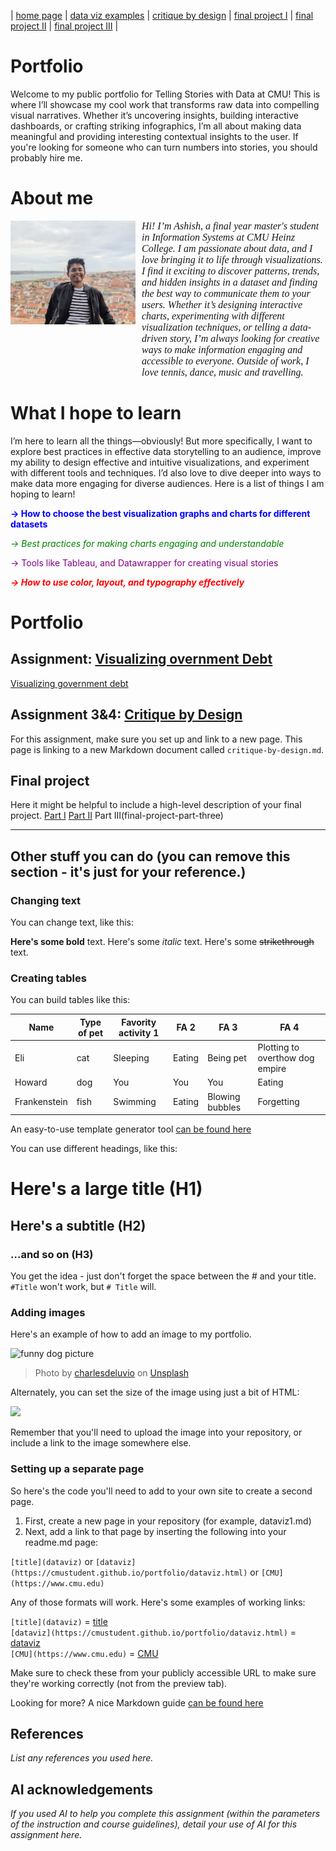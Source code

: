 | [home page](https://ashishpcmu.github.io/dataviz-portfolio/) | [data viz examples](dataviz-examples) | [critique by design](critique-by-design) | [final project I](final-project-part-one) | [final project II](final-project-part-two) | [final project III](final-project-part-three) |


# Portfolio
Welcome to my public portfolio for Telling Stories with Data at CMU! This is where I’ll showcase my cool work that transforms raw data into compelling visual narratives. Whether it’s uncovering insights, building interactive dashboards, or crafting striking infographics, I’m all about making data meaningful and providing interesting contextual insights to the user. If you're looking for someone who can turn numbers into stories, you should probably hire me.

# About me


<div style="display: flex;  align-items: flex-start;">
    <img src="About-me.jpg" alt="Image" width="200">
    <span style="margin-left: 10px; font-family: Tiempos, serif; font-size: 16px; font-weight: 500; font-style:italic;">
        Hi! I’m Ashish, a final year master's student in Information Systems at CMU Heinz College. I am passionate about data, and I love bringing it to life through visualizations. I find it exciting to discover patterns, trends, and hidden insights in a dataset and  finding the best way to communicate them to your users. Whether it’s designing interactive charts, experimenting with different visualization techniques, or telling a data-driven story, I’m always looking for creative ways to make information engaging and accessible to everyone. Outside of work, I love tennis, dance, music and travelling. 
    </span>
</div>

# What I hope to learn

I’m here to learn all the things—obviously! But more specifically, I want to explore best practices in effective data storytelling to an 
 audience, improve my ability to design effective and intuitive visualizations, and experiment with different tools and techniques. I’d also love to dive deeper into ways to make data more engaging for diverse audiences. Here is a list of things I am hoping to learn!

<span style="color:blue; font-weight:bold;">→ How to choose the best visualization graphs and charts for different datasets</span>  

<span style="color:green; font-style:italic;">→ Best practices for making charts engaging and understandable</span>  

<span style="color:purple; ">→ Tools like Tableau, and Datawrapper for creating visual stories</span>  

<span style="color:red; font-weight:bold; font-style:italic;">→ How to use color, layout, and typography effectively</span>  


# Portfolio

## Assignment: [Visualizing overnment Debt](visualizing-government-debt)

[Visualizing government debt](visualizing-government-debt)



## Assignment 3&4: [Critique by Design](critique-by-design)
For this assignment, make sure you set up and link to a new page.  This page is linking to a new Markdown document called `critique-by-design.md`.  

## Final project
Here it might be helpful to include a high-level description of your final project. 
[Part I](final-project-part-one)
[Part II](final-project-part-two)
Part III(final-project-part-three)

---
## Other stuff you can do (you can remove this section - it's just for your reference.)

### Changing text

You can change text, like this: 

**Here's some bold** text.  Here's some *italic* text. Here's some ~~strikethrough~~ text. 

### Creating tables

You can build tables like this: 

| Name         | Type of pet | Favority activity 1 | FA 2   | FA 3            | FA 4                                |
|--------------|-------------|---------------------|--------|-----------------|-------------------------------------|
| Eli          | cat         | Sleeping            | Eating | Being pet       | Plotting to overthow dog empire     |
| Howard       | dog         | You                 | You    | You             | Eating                              |
| Frankenstein | fish        | Swimming            | Eating | Blowing bubbles | Forgetting                          |

An easy-to-use template generator tool [can be found here](https://www.tablesgenerator.com/markdown_tables)

You can use different headings, like this: 

# Here's a large title (H1)
## Here's a subtitle (H2)
### ...and so on (H3)
You get the idea - just don't forget the space between the # and your title.  `#Title` won't work, but `# Title` will. 

### Adding images

Here's an example of how to add an image to my portfolio.  

![funny dog picture](funny-dog-unsplash.jpg)
> Photo by <a href="https://unsplash.com/pt-br/@charlesdeluvio?utm_source=unsplash&utm_medium=referral&utm_content=creditCopyText">charlesdeluvio</a> on <a href="https://unsplash.com/photos/K4mSJ7kc0As?utm_source=unsplash&utm_medium=referral&utm_content=creditCopyText">Unsplash</a>
  

Alternately, you can set the size of the image using just a bit of HTML: 

<img src="funny-dog-unsplash.jpg" width="200"/>

Remember that you'll need to upload the image into your repository, or include a link to the image somewhere else.  

### Setting up a separate page

So here's the code you'll need to add to your own site to create a second page. 

1. First, create a new page in your repository (for example, dataviz1.md)
2. Next, add a link to that page by inserting the following into your readme.md page:

`[title](dataviz)` or `[dataviz](https://cmustudent.github.io/portfolio/dataviz.html)` or `[CMU](https://www.cmu.edu)`

Any of those formats will work. Here's some examples of working links: 

`[title](dataviz)` = [title](dataviz)  
`[dataviz](https://cmustudent.github.io/portfolio/dataviz.html)` = [dataviz](https://cmustudent.github.io/portfolio/dataviz.html)  
`[CMU](https://www.cmu.edu)` = [CMU](https://www.cmu.edu)   

Make sure to check these from your publicly accessible URL to make sure they're working correctly (not from the preview tab). 

Looking for more?  A nice Markdown guide [can be found here](https://www.markdownguide.org/cheat-sheet/)

## References
_List any references you used here._

## AI acknowledgements
_If you used AI to help you complete this assignment (within the parameters of the instruction and course guidelines), detail your use of AI for this assignment here._

